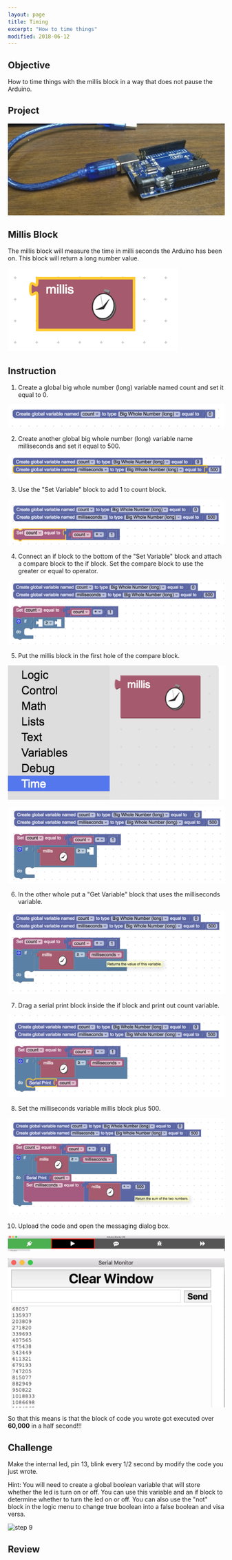 ```yaml
---
layout: page
title: Timing 
excerpt: "How to time things"
modified: 2018-06-12
---
```


## Objective

How to time things with the millis block in a way that does not pause the Arduino.

## Project

![Project](/images/summer-camp/day-1/arduino-intro/project.jpg)

## Millis Block

The millis block will measure the time in milli seconds the Arduino has been on.  This block will return a long number value.  

![millis block](/images/summer-camp/day-2/timing/millis-block.png#img-phone)


## Instruction

1) Create a global big whole number (long) variable named count and set it equal to 0.

![step 1](/images/summer-camp/day-2/timing/step_1.png)

2) Create another global big whole number (long) variable name milliseconds and set it equal to 500.

![step 2](/images/summer-camp/day-2/timing/step_2.png)

3) Use the "Set Variable" block to add 1 to count block.

![step 3](/images/summer-camp/day-2/timing/step_3.png)

4) Connect an if block to the bottom of the "Set Variable" block and attach a compare block to the if block.  Set the compare block to use the greater or equal to operator.

![step 4](/images/summer-camp/day-2/timing/step_4.png)

5) Put the millis block in the first hole of the compare block.

![step 5](/images/summer-camp/day-2/timing/step_5a.png#img-phone)

![step 5](/images/summer-camp/day-2/timing/step_5b.png)

6) In the other whole put a "Get Variable" block that uses the milliseconds variable.

![step 6](/images/summer-camp/day-2/timing/step_6.png)

7) Drag a serial print block inside the if block and print out count variable.

![step 7](/images/summer-camp/day-2/timing/step_7.png)

8) Set the milliseconds variable millis block plus 500.  

![step 8](/images/summer-camp/day-2/timing/step_8.png)

10) Upload the code and open the messaging dialog box.

![step 9](/images/upload-1.png)

![step 9](/images/summer-camp/day-2/timing/step_9.png#img-phone)

So that this means is that the block of code you wrote got executed over **60,000** in a half second!!!

## Challenge

Make the internal led, pin 13, blink every 1/2 second by modify the code you just wrote. 

Hint: You will need to create a global boolean variable that will store whether the led is turn on or off.  You can use this variable and an if block to determine whether to turn the led on or off.  You can also use the "not" block in the logic menu to change true boolean into a false boolean and visa versa.

![step 9](/images/summer-camp/day-2/timing/challenge.gif)


## Review


